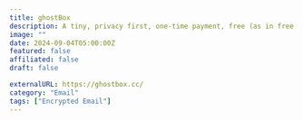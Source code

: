 ```yaml
---
title: ghostBox
description: A tiny, privacy first, one-time payment, free (as in free speech) email service provider.
image: ""
date: 2024-09-04T05:00:00Z
featured: false
affiliated: false
draft: false

externalURL: https://ghostbox.cc/
category: "Email"
tags: ["Encrypted Email"]
---
```


